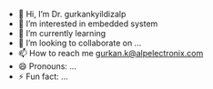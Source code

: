 - 👋 Hi, I’m Dr. gurkankyildizalp
- 👀 I’m interested in embedded system
- 🌱 I’m currently learning 
- 💞️ I’m looking to collaborate on ...
- 📫 How to reach me gurkan.k@alpelectronix.com
- 😄 Pronouns: ...
- ⚡ Fun fact: ...

<!---
gurkankyildizalp/gurkankyildizalp is a ✨ special ✨ repository because its `README.md` (this file) appears on your GitHub profile.
You can click the Preview link to take a look at your changes.
--->
